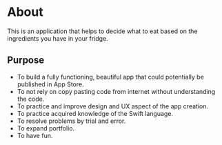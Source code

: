 # About
This is an application that helps to decide what to eat based on the ingredients you have in your fridge.

## Purpose
* To build a fully functioning, beautiful app that could potentially be published in App Store.
* To not rely on copy pasting code from internet without understanding the code.
* To practice and improve design and UX aspect of the app creation.
* To practice acquired knowledge of the Swift language.
* To resolve problems by trial and error.
* To expand portfolio.
* To have fun.
